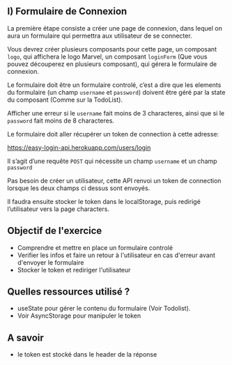 
## I) Formulaire de Connexion

La première étape consiste a créer une page de connexion, dans lequel on aura un formulaire qui permettra aux utilisateur de se connecter.

Vous devrez créer plusieurs composants pour cette page, un composant `logo`, qui affichera le logo Marvel, un composant `loginForm` (Que vous pouvez découperez en plusieurs composant), qui gérera le formulaire de connexion.

Le formulaire doit être un formulaire controlé, c’est a dire que les elements du formulaire (un champ `username` et `password`) doivent être géré par la state du composant (Comme sur la TodoList).

Afficher une erreur si le ```username``` fait moins de 3 characteres, ainsi que si le ```password``` fait moins de 8 characteres.

Le formulaire doit aller récupérer un token de connection à cette adresse:

https://easy-login-api.herokuapp.com/users/login

Il s’agit d’une requête ```POST``` qui nécessite un champ ```username``` et un champ ```password```

Pas besoin de créer un utilisateur, cette API renvoi un token de connection lorsque les deux champs ci dessus sont envoyés.

Il faudra ensuite stocker le token dans le localStorage, puis redirigé l’utilisateur vers la page characters.

## Objectif de l'exercice
* Comprendre et mettre en place un formulaire controlé
* Verifier les infos et faire un retour à l'utilisateur en cas d'erreur avant d'envoyer le formulaire
* Stocker le token et rediriger l'utilisateur

## Quelles ressources utilisé ?
* useState pour gérer le contenu du formulaire (Voir Todolist).
* Voir AsyncStorage pour manipuler le token

## A savoir
* le token est stocké dans le header de la réponse